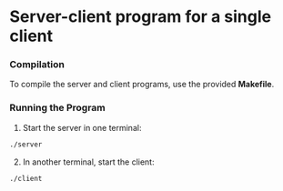 # Server-client program for a single client
### Compilation
To compile the server and client programs, use the provided **Makefile**.

### Running the Program
1. Start the server in one terminal:
```sh
./server
```
2. In another terminal, start the client:

```sh
./client
```
